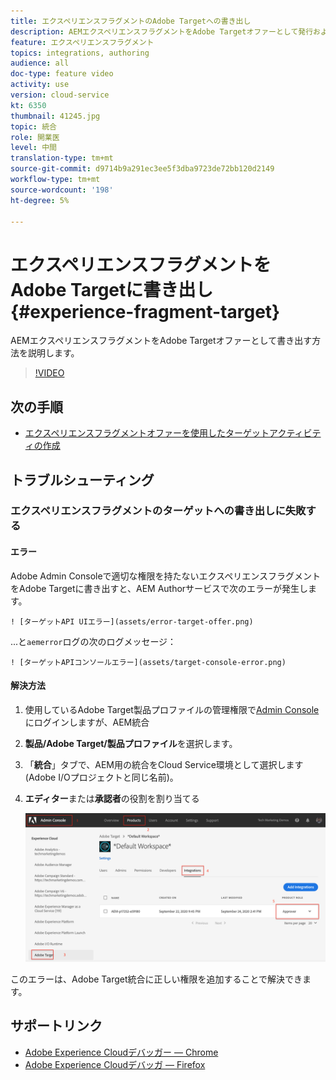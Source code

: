 ```yaml
---
title: エクスペリエンスフラグメントのAdobe Targetへの書き出し
description: AEMエクスペリエンスフラグメントをAdobe Targetオファーとして発行および書き出す方法について説明します。
feature: エクスペリエンスフラグメント
topics: integrations, authoring
audience: all
doc-type: feature video
activity: use
version: cloud-service
kt: 6350
thumbnail: 41245.jpg
topic: 統合
role: 開業医
level: 中間
translation-type: tm+mt
source-git-commit: d9714b9a291ec3ee5f3dba9723de72bb120d2149
workflow-type: tm+mt
source-wordcount: '198'
ht-degree: 5%

---
```



# エクスペリエンスフラグメントをAdobe Targetに書き出し{#experience-fragment-target}

AEMエクスペリエンスフラグメントをAdobe Targetオファーとして書き出す方法を説明します。

>[!VIDEO](https://video.tv.adobe.com/v/41245?quality=12&learn=on)

## 次の手順

+ [エクスペリエンスフラグメントオファーを使用したターゲットアクティビティの作成](./create-target-activity.md)

## トラブルシューティング

### エクスペリエンスフラグメントのターゲットへの書き出しに失敗する

#### エラー

Adobe Admin Consoleで適切な権限を持たないエクスペリエンスフラグメントをAdobe Targetに書き出すと、AEM Authorサービスで次のエラーが発生します。

    ! [ターゲットAPI UIエラー](assets/error-target-offer.png)

...と`aemerror`ログの次のログメッセージ：

    ! [ターゲットAPIコンソールエラー](assets/target-console-error.png)

#### 解決方法

1. 使用しているAdobe Target製品プロファイルの管理権限で[Admin Console](https://adminconsole.adobe.com/)にログインしますが、AEM統合
2. __製品/Adobe Target/製品プロファイル__&#x200B;を選択します。
3. 「__統合__」タブで、AEM用の統合をCloud Service環境として選択します(Adobe I/Oプロジェクトと同じ名前)。
4. __エディター__&#x200B;または&#x200B;__承認者__&#x200B;の役割を割り当てる

   ![ターゲットAPIエラー](assets/target-permissions.png)

このエラーは、Adobe Target統合に正しい権限を追加することで解決できます。

## サポートリンク

+ [Adobe Experience Cloudデバッガー — Chrome](https://chrome.google.com/webstore/detail/adobe-experience-cloud-de/ocdmogmohccmeicdhlhhgepeaijenapj)
+ [Adobe Experience Cloudデバッガ — Firefox](https://addons.mozilla.org/en-US/firefox/addon/adobe-experience-platform-dbg/)